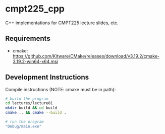 # cmpt225_cpp

C++ implementations for CMPT225 lecture slides, etc.

## Requirements

* cmake: https://github.com/Kitware/CMake/releases/download/v3.19.2/cmake-3.19.2-win64-x64.msi



## Development Instructions

Compile instructions (NOTE: cmake must be in path):

```bash
# build the program
cd lectures/lecture01
mkdir build && cd build
cmake .. && cmake --build .

# run the program
"Debug/main.exe"
```
